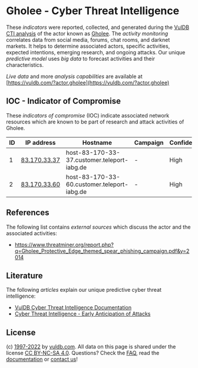 # Gholee - Cyber Threat Intelligence

These _indicators_ were reported, collected, and generated during the [VulDB CTI analysis](https://vuldb.com/?kb.cti) of the actor known as [Gholee](https://vuldb.com/?actor.gholee). The _activity monitoring_ correlates data from social media, forums, chat rooms, and darknet markets. It helps to determine associated actors, specific activities, expected intentions, emerging research, and ongoing attacks. Our unique _predictive model_ uses _big data_ to forecast activities and their characteristics.

_Live data_ and more _analysis capabilities_ are available at [https://vuldb.com/?actor.gholee](https://vuldb.com/?actor.gholee)

## IOC - Indicator of Compromise

These _indicators of compromise_ (IOC) indicate associated network resources which are known to be part of research and attack activities of Gholee.

ID | IP address | Hostname | Campaign | Confidence
-- | ---------- | -------- | -------- | ----------
1 | [83.170.33.37](https://vuldb.com/?ip.83.170.33.37) | host-83-170-33-37.customer.teleport-iabg.de | - | High
2 | [83.170.33.60](https://vuldb.com/?ip.83.170.33.60) | host-83-170-33-60.customer.teleport-iabg.de | - | High

## References

The following list contains _external sources_ which discuss the actor and the associated activities:

* https://www.threatminer.org/report.php?q=Gholee_Protective_Edge_themed_spear_phishing_campaign.pdf&y=2014

## Literature

The following _articles_ explain our unique predictive cyber threat intelligence:

* [VulDB Cyber Threat Intelligence Documentation](https://vuldb.com/?kb.cti)
* [Cyber Threat Intelligence - Early Anticipation of Attacks](https://www.scip.ch/en/?labs.20201022)

## License

(c) [1997-2022](https://vuldb.com/?kb.changelog) by [vuldb.com](https://vuldb.com/?kb.about). All data on this page is shared under the license [CC BY-NC-SA 4.0](https://creativecommons.org/licenses/by-nc-sa/4.0/). Questions? Check the [FAQ](https://vuldb.com/?kb.faq), read the [documentation](https://vuldb.com/?kb) or [contact us](https://vuldb.com/?contact)!
